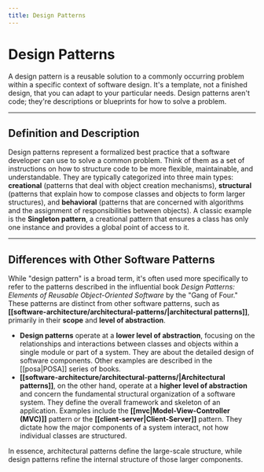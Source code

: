 ```yaml
---
title: Design Patterns
---
```


# Design Patterns

A design pattern is a reusable solution to a commonly occurring problem within a specific context of software design. It's a template, not a finished design, that you can adapt to your particular needs. Design patterns aren't code; they're descriptions or blueprints for how to solve a problem.

---

## Definition and Description

Design patterns represent a formalized best practice that a software developer can use to solve a common problem. Think of them as a set of instructions on how to structure code to be more flexible, maintainable, and understandable. They are typically categorized into three main types: **creational** (patterns that deal with object creation mechanisms), **structural** (patterns that explain how to compose classes and objects to form larger structures), and **behavioral** (patterns that are concerned with algorithms and the assignment of responsibilities between objects). A classic example is the **Singleton pattern**, a creational pattern that ensures a class has only one instance and provides a global point of access to it.

---

## Differences with Other Software Patterns

While "design pattern" is a broad term, it's often used more specifically to refer to the patterns described in the influential book *Design Patterns: Elements of Reusable Object-Oriented Software* by the "Gang of Four." These patterns are distinct from other software patterns, such as **[[software-architecture/architectural-patterns/|architectural patterns]]**, primarily in their **scope** and **level of abstraction**.

* **Design patterns** operate at a **lower level of abstraction**, focusing on the relationships and interactions between classes and objects within a single module or part of a system. They are about the detailed design of software components. Other examples are described in the [[posa|POSA]] series of books.
* **[[software-architecture/architectural-patterns/|Architectural patterns]]**, on the other hand, operate at a **higher level of abstraction** and concern the fundamental structural organization of a software system. They define the overall framework and skeleton of an application. Examples include the **[[mvc|Model-View-Controller (MVC)]]** pattern or the **[[client-server|Client-Server]]** pattern. They dictate how the major components of a system interact, not how individual classes are structured.

In essence, architectural patterns define the large-scale structure, while design patterns refine the internal structure of those larger components.
